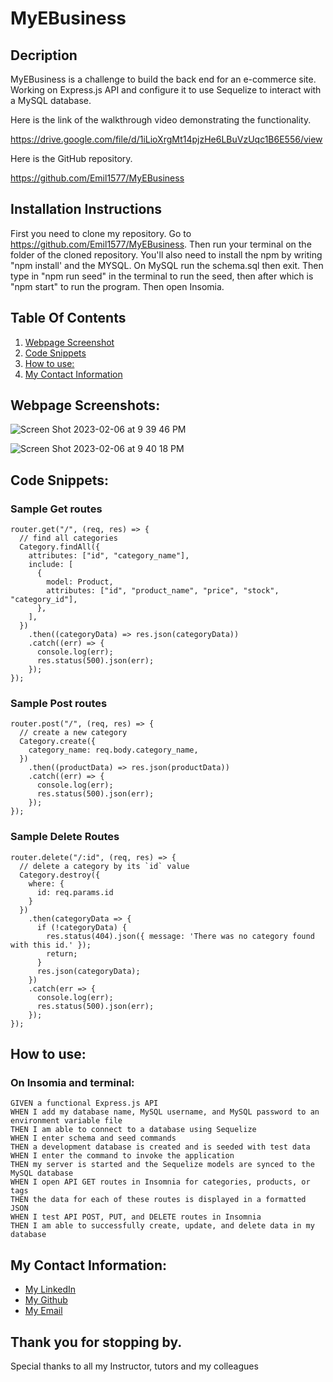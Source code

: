 # MyEBusiness

## Decription

MyEBusiness is a challenge to build the back end for an e-commerce site. Working on Express.js API and configure it to use Sequelize to interact with a MySQL database.

Here is the link of the walkthrough video demonstrating the functionality.

https://drive.google.com/file/d/1iLioXrgMt14pjzHe6LBuVzUqc1B6E556/view

Here is the GitHub repository.

https://github.com/Emil1577/MyEBusiness

## Installation Instructions

First you need to clone my repository. Go to https://github.com/Emil1577/MyEBusiness. Then run your terminal on the folder of the cloned repository.  You'll also need to install the npm by writing "npm install' and the MYSQL.  On MySQL run the schema.sql then exit.   Then type in "npm run seed" in the terminal to run the seed, then after which is "npm start" to run the program.  Then open Insomia.

## Table Of Contents

1. [Webpage Screenshot](#webpage-screenshots)
2. [Code Snippets](#code-snippets)
3. [How to use:](#how-to-use)
4. [My Contact Information](#my-contact-information)

## Webpage Screenshots:

![Screen Shot 2023-02-06 at 9 39 46 PM](https://user-images.githubusercontent.com/119825000/217158088-376197fd-7bd4-4f97-9c41-026442ca2681.png)

![Screen Shot 2023-02-06 at 9 40 18 PM](https://user-images.githubusercontent.com/119825000/217158170-3926a0e9-d735-46ce-81b8-4e6b066f0286.png)


## Code Snippets: 
    
### Sample Get routes

    router.get("/", (req, res) => {
      // find all categories
      Category.findAll({
        attributes: ["id", "category_name"],
        include: [
          {
            model: Product,
            attributes: ["id", "product_name", "price", "stock", "category_id"],
          },
        ],
      })
        .then((categoryData) => res.json(categoryData))
        .catch((err) => {
          console.log(err);
          res.status(500).json(err);
        });
    });


### Sample Post routes

    router.post("/", (req, res) => {
      // create a new category
      Category.create({
        category_name: req.body.category_name,
      })
        .then((productData) => res.json(productData))
        .catch((err) => {
          console.log(err);
          res.status(500).json(err);
        });
    });

### Sample Delete Routes

    router.delete("/:id", (req, res) => {
      // delete a category by its `id` value
      Category.destroy({
        where: {
          id: req.params.id
        }
      })
        .then(categoryData => {
          if (!categoryData) {
            res.status(404).json({ message: 'There was no category found with this id.' });
            return;
          }
          res.json(categoryData);
        })
        .catch(err => {
          console.log(err);
          res.status(500).json(err);
        });
    });
    
## How to use:

### On Insomia and terminal:

    GIVEN a functional Express.js API
    WHEN I add my database name, MySQL username, and MySQL password to an environment variable file
    THEN I am able to connect to a database using Sequelize
    WHEN I enter schema and seed commands
    THEN a development database is created and is seeded with test data
    WHEN I enter the command to invoke the application
    THEN my server is started and the Sequelize models are synced to the MySQL database
    WHEN I open API GET routes in Insomnia for categories, products, or tags
    THEN the data for each of these routes is displayed in a formatted JSON
    WHEN I test API POST, PUT, and DELETE routes in Insomnia
    THEN I am able to successfully create, update, and delete data in my database

## My Contact Information:

* [My LinkedIn](https://www.linkedin.com/in/emil-ronquillo-76832a32/)
* [My Github](https://github.com/Emil1577)
* [My Email](mailto:emilronquillo@gmail.com)

## Thank you for stopping by. 

Special thanks to all my Instructor, tutors and my colleagues
